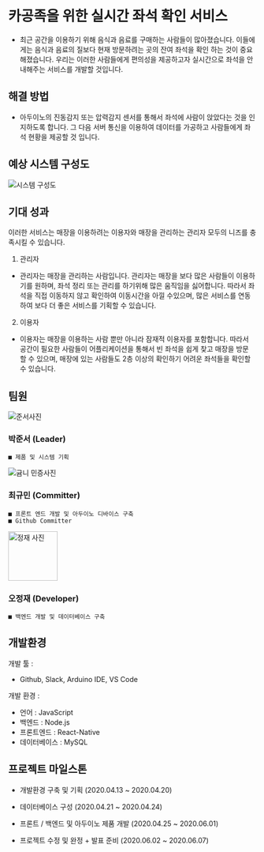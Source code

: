 **카공족을 위한 실시간 좌석 확인 서비스**
=============

- 최근 공간을 이용하기 위해 음식과 음료를 구매하는 사람들이 많아졌습니다. 이들에게는 음식과 음료의 질보다 현재 방문하려는 곳의 잔여 좌석을 확인 하는 것이 중요해졌습니다. 우리는 이러한 사람들에게 편의성을 제공하고자 실시간으로 좌석을 안내해주는 서비스를 개발할 것입니다.

**해결 방법**
------------
- 아두이노의 진동감지 또는 압력감지 센서를 통해서 좌석에 사람이 앉았다는 것을 인지하도록 합니다. 그 다음 서버 통신을 이용하여 데이터를 가공하고 사람들에게 좌석 현황을 제공할 것 입니다.

**예상 시스템 구성도**
---------------
![시스템 구성도](https://user-images.githubusercontent.com/49565544/79038554-1cf1fd80-7c15-11ea-816d-5aa9de24b201.png)


**기대 성과**
---------------
이러한 서비스는 매장을 이용하려는 이용자와 매장을 관리하는 관리자 모두의 니즈를 충족시킬 수 있습니다.

1. 관리자

* 관리자는 매장을 관리하는 사람입니다. 관리자는 매장을 보다 많은 사람들이 이용하기를 원하며, 좌석 정리 또는 관리를 하기위해 많은 움직임을 싫어합니다. 따라서 좌석을 직접 이동하지 않고 확인하여 이동시간을 아낄 수있으며, 많은 서비스를 연동하여 보다 더 좋은 서비스를 기획할 수 있습니다.

2. 이용자

* 이용자는 매장을 이용하는 사람 뿐만 아니라 잠재적 이용자를 포함합니다. 따라서 공간이 필요한 사람들이 어플리케이션을 통해서 빈 좌석을 쉽게 찾고 매장을 방문 할 수 있으며, 매장에 있는 사람들도 2층 이상의 확인하기 어려운 좌석들을 확인할 수 있습니다.

**팀원**
--------
![준서사진](https://user-images.githubusercontent.com/49565544/79038549-15caef80-7c15-11ea-86c8-3a50f6775fc7.jpg)


### 박준서 (Leader)
```
■ 제품 및 시스템 기획
```
![귬니 민증사진](https://user-images.githubusercontent.com/49565544/79038580-4874e800-7c15-11ea-987f-52f195b15403.jpg)

### 최규민 (Committer)
```
■ 프론트 엔드 개발 및 아두이노 디바이스 구축
■ Github Committer
```
<img width="100" alt="정재 사진" src="https://user-images.githubusercontent.com/49565544/79038452-5413df00-7c14-11ea-84e7-2b5edcd0ba07.png">

### 오정재 (Developer)
```
■ 백엔드 개발 및 데이터베이스 구축
```

**개발환경**
-------
개발 툴 : 
* Github, Slack, Arduino IDE, VS Code

개발 환경 :
* 언어 : JavaScript
* 백엔드 : Node.js
* 프론트엔드 : React-Native
* 데이터베이스 : MySQL

**프로젝트 마일스톤**
--------
* 개발환경 구축 및 기획 (2020.04.13 ~ 2020.04.20)

* 데이터베이스 구성 (2020.04.21 ~ 2020.04.24)

* 프론트 / 백엔드 및 아두이노 제품 개발 (2020.04.25 ~ 2020.06.01)

* 프로젝트 수정 및 완정 + 발표 준비 (2020.06.02 ~ 2020.06.07)





